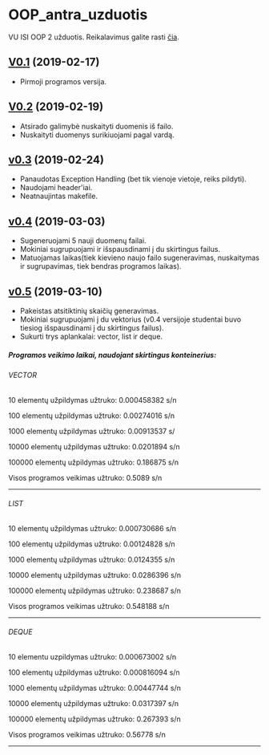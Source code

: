 # OOP_antra_uzduotis
VU ISI OOP 2 užduotis. Reikalavimus galite rasti [čia](https://github.com/objprog/paskaitos2019/wiki/2-oji-u%C5%BEduotis).

## [V0.1](https://github.com/AgneG25/OOP_antra_uzduotis/releases/tag/v0.1) (2019-02-17)
* Pirmoji programos versija.

## [V0.2](https://github.com/AgneG25/OOP_antra_uzduotis/releases/tag/vo.2) (2019-02-19)
* Atsirado galimybė nuskaityti duomenis iš failo.
* Nuskaityti duomenys surikiuojami pagal vardą.

## [v0.3](https://github.com/AgneG25/OOP_antra_uzduotis/releases/tag/v0.3) (2019-02-24)
* Panaudotas Exception Handling (bet tik vienoje vietoje, reiks pildyti).
* Naudojami header'iai.
* Neatnaujintas makefile.

## [v0.4](https://github.com/AgneG25/OOP_antra_uzduotis/releases/tag/v0.4) (2019-03-03)
* Sugeneruojami 5 nauji duomenų failai.
* Mokiniai sugrupuojami ir išspausdinami į du skirtingus failus.
* Matuojamas laikas(tiek kievieno naujo failo sugeneravimas, nuskaitymas ir sugrupavimas, tiek bendras programos laikas).

## [v0.5](https://github.com/AgneG25/OOP_antra_uzduotis/releases/tag/v0.5) (2019-03-10)
* Pakeistas atsitiktinių skaičių generavimas.
* Mokiniai sugrupuojami į du vektorius (v0.4 versijoje studentai buvo tiesiog išspausdinami į du skirtingus failus).
* Sukurti trys aplankalai: vector, list ir deque.

##### Programos veikimo laikai, naudojant skirtingus konteinerius:

###### VECTOR
10 elementų užpildymas užtruko: 0.000458382 s/n

100 elementų užpildymas užtruko: 0.00274016 s/n

1000 elementų užpildymas užtruko: 0.00913537 s/

10000 elementų užpildymas užtruko: 0.0201894 s/n

100000 elementų užpildymas užtruko: 0.186875 s/n

Visos programos veikimas užtruko: 0.5089 s/n

---
###### LIST
10 elementų užpildymas užtruko: 0.000730686 s/n

100 elementų užpildymas užtruko: 0.00124828 s/n

1000 elementų užpildymas užtruko: 0.0124355 s/n

10000 elementų užpildymas užtruko: 0.0286396 s/n

100000 elementų užpildymas užtruko: 0.238687 s/n

Visos programos veikimas užtruko: 0.548188 s/n

---
###### DEQUE
10 elementu uzpildymas užtruko: 0.000673002 s/n

100 elementų užpildymas užtruko: 0.000816094 s/n

1000 elementų užpildymas užtruko: 0.00447744 s/n

10000 elementų užpildymas užtruko: 0.0317397 s/n

100000 elementų užpildymas užtruko: 0.267393 s/n

Visos programos veikimas užtruko: 0.56778 s/n

---


